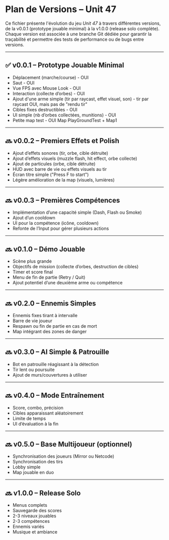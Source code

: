 # Plan de Versions – Unit 47

Ce fichier présente l'évolution du jeu *Unit 47* à travers différentes versions, de la v0.0.1 (prototype jouable minimal) à la v1.0.0 (release solo complète). Chaque version est associée à une branche Git dédiée pour garantir la traçabilité et permettre des tests de performance ou de bugs entre versions.

---

## ✅ v0.0.1 – Prototype Jouable Minimal
- Déplacement (marche/course) - OUI
- Saut - OUI
- Vue FPS avec Mouse Look - OUI
- Interaction (collecte d’orbes) - OUI
- Ajout d'une arme simple (tir par raycast, effet visuel, son) - tir par raycast OUI, mais pas de "rendu tir"
- Cibles fixes destructibles - OUI
- UI simple (nb d’orbes collectées, munitions) - OUI
- Petite map test - OUI Map PlayGroundTest + Map1

---

## 🔜 v0.0.2 – Premiers Effets et Polish
- Ajout d’effets sonores (tir, orbe, cible détruite)
- Ajout d’effets visuels (muzzle flash, hit effect, orbe collecte)
- Ajout de particules (orbe, cible détruite)
- HUD avec barre de vie ou effets visuels au tir
- Écran titre simple ("Press F to start")
- Légère amélioration de la map (visuels, lumières)

---

## 🔜 v0.0.3 – Premières Compétences
- Implémentation d’une capacité simple (Dash, Flash ou Smoke)
- Ajout d’un cooldown
- UI pour la compétence (icône, cooldown)
- Refonte de l’Input pour gérer plusieurs actions

---

## 🔜 v0.1.0 – Démo Jouable
- Scène plus grande
- Objectifs de mission (collecte d’orbes, destruction de cibles)
- Timer et score final
- Menu de fin de partie (Retry / Quit)
- Ajout potentiel d’une deuxième arme ou compétence

---

## 🔜 v0.2.0 – Ennemis Simples
- Ennemis fixes tirant à intervalle
- Barre de vie joueur
- Respawn ou fin de partie en cas de mort
- Map intégrant des zones de danger

---

## 🔜 v0.3.0 – AI Simple & Patrouille
- Bot en patrouille réagissant à la détection
- Tir lent ou poursuite
- Ajout de murs/couvertures à utiliser

---

## 🔜 v0.4.0 – Mode Entraînement
- Score, combo, précision
- Cibles apparaissant aléatoirement
- Limite de temps
- UI d’évaluation à la fin

---

## 🔜 v0.5.0 – Base Multijoueur (optionnel)
- Synchronisation des joueurs (Mirror ou Netcode)
- Synchronisation des tirs
- Lobby simple
- Map jouable en duo

---

## 🔜 v1.0.0 – Release Solo
- Menus complets
- Sauvegarde des scores
- 2-3 niveaux jouables
- 2-3 compétences
- Ennemis variés
- Musique et ambiance
